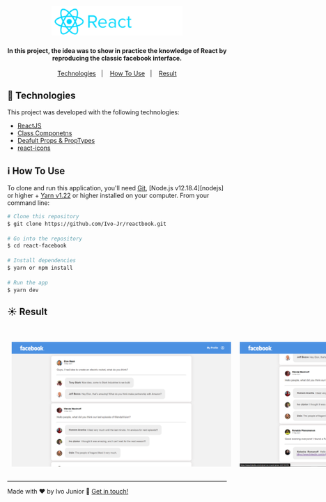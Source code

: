 
<h1 align="center">
    <img alt="logo" src="src/assets/img/logo.png" width="300px" />
</h1>


<h4 align="center">
  In this project, the idea was to show in practice the knowledge of React by reproducing the classic facebook interface.
</h4>

<p align="center">
  <a href="#rocket-technologies">Technologies</a>&nbsp;&nbsp;&nbsp;|&nbsp;&nbsp;&nbsp;
  <a href="#information_source-how-to-use">How To Use</a>&nbsp;&nbsp;&nbsp;|&nbsp;&nbsp;&nbsp;
  <a href="#sunny-result">Result</a>
</p>



## :rocket: Technologies

This project was developed with the following technologies:

- [ReactJS](https://reactjs.org/)
- [Class Componetns](https://pt-br.reactjs.org/docs/react-component.html)
- [Deafult Props & PropTypes](https://pt-br.reactjs.org/docs/typechecking-with-proptypes.html)
- [react-icons](https://react-icons.github.io/react-icons/)


## :information_source: How To Use

To clone and run this application, you'll need [Git](https://git-scm.com), [Node.js v12.18.4][nodejs] or higher + [Yarn v1.22][yarn] or higher installed on your computer. From your command line:

```bash
# Clone this repository
$ git clone https://github.com/Ivo-Jr/reactbook.git

# Go into the repository
$ cd react-facebook

# Install dependencies
$ yarn or npm install

# Run the app
$ yarn dev
```


## :sunny: Result

  <div style="display: flex;   flex-direction: column;
  align-items: center;">
  <h1 align="center" style="display: flex; flex-direction:row;">
      <img   style="margin: 0 10px;" alt="prit1" src="src/assets/img/prt1.png" />
       <br>
       <br>
      <img   style="margin: 0 10px;" alt="prt2" src="src/assets/img/prt2.png" />
      <br>
  </h1>     
  </div>

---

Made with ♥ by Ivo Junior :wave: [Get in touch!](https://www.linkedin.com/in/jos%C3%A9-ivo-maciel-j%C3%BAnior-658136145/)

[yarn]: https://yarnpkg.com/
[vc]: https://code.visualstudio.com/

